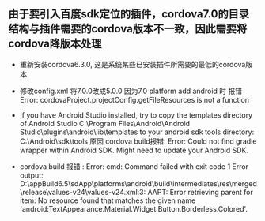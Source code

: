 ## 由于要引入百度sdk定位的插件，cordova7.0的目录结构与插件需要的cordova版本不一致，因此需要将cordova降版本处理

- 重新安装cordova6.3.0, 这是系统某些已安装插件所需要的最低的cordova版本

- 修改config.xml <engine name="android" spec="^5.0.0" /> 将7.0.0改成5.0.0
	因为7.0 platform add android 时 报错Error: cordovaProject.projectConfig.getFileResources is not a function

- If you have Android Studio installed, try to copy the templates directory of Android Studio
	C:\Program Files\Android\Android Studio\plugins\android\lib\templates
	to your android sdk tools directory:
	C:\Android\sdk\tools
	原因 cordova build报错: Error: Could not find gradle wrapper within Android SDK. Might need to update your Android SDK.

- cordova build 报错 : Error: cmd: Command failed with exit code 1 Error output:
	D:\appBuild6.5\sdApp\platforms\android\build\intermediates\res\merged\release\values-v24\values-v24.xml:3: AAPT: Error retrieving parent for item: No resource found that matches the given name 'android:TextAppearance.Material.Widget.Button.Borderless.Colored'.